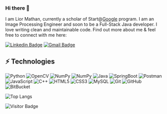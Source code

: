 ### Hi there 👋

I am Lior Mathan, currently a scholar of Start@[Google](https://www.google.com/) program. 
I am an Image Processing Engineer and soon to be a Full-Stack Java developer. 
I love writing clean and maintainable code. Find out more about me & feel free to connect with me here:

[![Linkedin Badge](https://img.shields.io/badge/-LiorMathan-blue?style=flat-square&logo=Linkedin&logoColor=white&link=https://www.linkedin.com/in/lior-mathan-15b881146/)](https://www.linkedin.com/in/lior-mathan-15b881146/)
[![Gmail Badge](https://img.shields.io/badge/-lior.mathan@gmail.com-c14438?style=flat-square&logo=Gmail&logoColor=white&link=mailto:lior.mathan@gmail.com)](mailto:lior.mathan@gmail.com)


## ⚡ Technologies

![Python](https://img.shields.io/badge/-Python-black?style=flat-square&logo=Python)
![OpenCV](https://img.shields.io/badge/-OpenCV-black?style=flat-square&logo=OpenCV)
![NumPy](https://img.shields.io/badge/-NumPy-black?style=flat-square&logo=NumPy)
![NumPy](https://img.shields.io/badge/-NumPy-black?style=flat-square&logo=NumPy)
![Java](https://img.shields.io/badge/-Java-black?style=flat-square&logo=Java)
![SpringBoot](https://img.shields.io/badge/-SpringBoot-black?style=flat-square&logo=SpringBoot)
![Postman](https://img.shields.io/badge/-Postman-black?style=flat-square&logo=Postman)
![JavaScript](https://img.shields.io/badge/-JavaScript-black?style=flat-square&logo=javascript)
![C++](https://img.shields.io/badge/-C++-00599C?style=flat-square&logo=c)
![HTML5](https://img.shields.io/badge/-HTML5-E34F26?style=flat-square&logo=html5&logoColor=white)
![CSS3](https://img.shields.io/badge/-CSS3-1572B6?style=flat-square&logo=css3)
![MySQL](https://img.shields.io/badge/-MySQL-black?style=flat-square&logo=mysql)
![Git](https://img.shields.io/badge/-Git-black?style=flat-square&logo=git)
![GitHub](https://img.shields.io/badge/-GitHub-181717?style=flat-square&logo=github)
![BitBucket](https://img.shields.io/badge/-BitBucket-darkblue?style=flat-square&logo=bitbucket)

![Top Langs](https://github-readme-stats.vercel.app/api/top-langs/?username=LiorMathan94&hide=TeX&layout=compact)

![Visitor Badge](https://visitor-badge.laobi.icu/badge?page_id=LiorMathan94.LiorMathan94)
